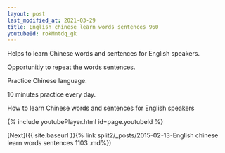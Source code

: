 ```yaml
---
layout: post
last_modified_at: 2021-03-29
title: English chinese learn words sentences 960 
youtubeId: rokMntdq_gk
---
```

 
 
Helps to learn Chinese words and sentences for English speakers.

Opportunitiy to repeat the words sentences. 

Practice Chinese language. 
 
10 minutes practice every day. 
 
How to learn Chinese words and sentences for English speakers 
 
{% include youtubePlayer.html id=page.youtubeId %}
 
 
[Next]({{ site.baseurl }}{% link  split2/_posts/2015-02-13-English chinese learn words sentences 1103 .md%})
 
